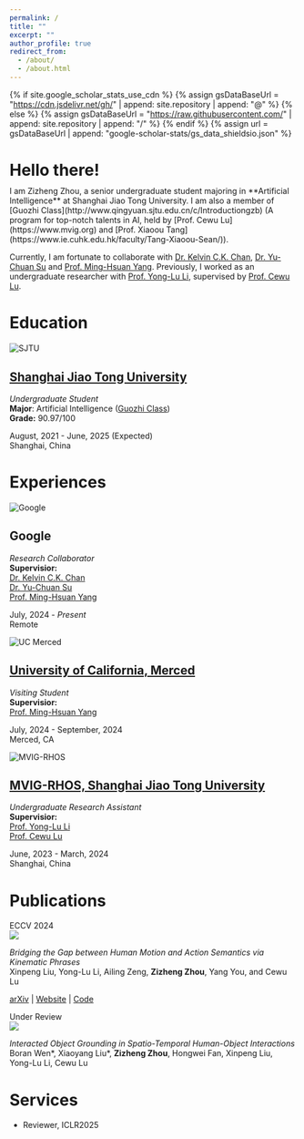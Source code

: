 ```yaml
---
permalink: /
title: ""
excerpt: ""
author_profile: true
redirect_from: 
  - /about/
  - /about.html
---
```


{% if site.google_scholar_stats_use_cdn %}
{% assign gsDataBaseUrl = "https://cdn.jsdelivr.net/gh/" | append: site.repository | append: "@" %}
{% else %}
{% assign gsDataBaseUrl = "https://raw.githubusercontent.com/" | append: site.repository | append: "/" %}
{% endif %}
{% assign url = gsDataBaseUrl | append: "google-scholar-stats/gs_data_shieldsio.json" %}

<span class='anchor' id='about-me'></span>
<h1 style="border-bottom: 0; margin-bottom: 0; padding-bottom: 0.4em"> Hello there!</h1>
I am Zizheng Zhou, a senior undergraduate student majoring in **Artificial Intelligence** at Shanghai Jiao Tong University. I am also a member of [Guozhi Class](http://www.qingyuan.sjtu.edu.cn/c/Introductiongzb) (A program for top-notch talents in AI, held by [Prof. Cewu Lu](https://www.mvig.org) and [Prof. Xiaoou Tang](https://www.ie.cuhk.edu.hk/faculty/Tang-Xiaoou-Sean/)).

Currently, I am fortunate to collaborate with [Dr. Kelvin C.K. Chan](https://ckkelvinchan.github.io), [Dr. Yu-Chuan Su](https://sammy-su.github.io) and [Prof. Ming-Hsuan Yang](https://faculty.ucmerced.edu/mhyang/). Previously, I worked as an undergraduate researcher with [Prof. Yong-Lu Li](https://dirtyharrylyl.github.io), supervised by [Prof. Cewu Lu](https://mvig-rhos.com).

<span class='anchor' id='Education'></span>
# Education

<div class='logo-box'>
  <div class='logo-box-image'>
    <div>
      <img src='images/sjtu.png' alt="SJTU">
    </div>
  </div>
  <div class='logo-box-text' markdown="0">

  <h2><a href="https://en.sjtu.edu.cn">
  Shanghai Jiao Tong University
  </a></h2>
  <p>
    <i>Undergraduate Student</i>
    <br>
    <b>Major</b>: Artificial Intelligence (<a href="http://www.qingyuan.sjtu.edu.cn/c/Introductiongzb">Guozhi Class</a>)
    <br>
    <b>Grade:</b> 90.97/100
  </p>
  
  <p>
    August, 2021 - June, 2025 (Expected)
    <br>Shanghai, China
  </p>
  </div>
</div>

<!-- <div class='logo-box'>
  <div class='logo-box-image'>
    <div>
      <img src='images/sy.png' alt="Shiyan">
    </div>
  </div>
  <div class='logo-box-text' markdown="1">

  **2018.09 - 2021.06**

  [Shandong Experimental High School](http://sdshiyan.jinan.cn/col/col5154/index.html)

  </div>
</div> -->

<span class='anchor' id='Experiences'></span>
# Experiences

<!-- GOOGLE -->
<div class='logo-box'>
  <div class='logo-box-image'>
    <div>
      <img src='images/google.png' alt="Google">
    </div>
  </div>
  <div class='logo-box-text' markdown="0">

  <h2>Google</h2>
  <p>
    <i>Research Collaborator</i>
    <br>
    <b>Supervisior: </b>
    <br>
    <a href="https://ckkelvinchan.github.io">Dr. Kelvin C.K. Chan</a>
    <br>
    <a href="https://sammy-su.github.io">Dr. Yu-Chuan Su</a>
    <br>
    <a href="https://faculty.ucmerced.edu/mhyang/">Prof. Ming-Hsuan Yang</a>
  </p>
  <p>
    July, 2024 - <i>Present</i>
    <br>Remote
  </p>


  </div>
</div>

<!-- UCMERCED -->
<div class='logo-box'>
  <div class='logo-box-image'>
    <div>
      <img src='images/ucm.jpeg' alt="UC Merced">
    </div>
  </div>
  <div class='logo-box-text' markdown="0">

 
  <h2><a href="https://www.ucmerced.edu">University of California, Merced</a></h2>
  <p>
    <i>Visiting Student</i>
    <br>
    <b>Supervisior: </b>
    <br>
    <a href="https://faculty.ucmerced.edu/mhyang/">Prof. Ming-Hsuan Yang</a>
  </p>
  <p>
    July, 2024 - September, 2024
    <br>Merced, CA
  </p>

  </div>
</div>


<!-- SJTU -->
<div class='logo-box'>
  <div class='logo-box-image'>
    <div>
      <img src='images/sjtu.png' alt="MVIG-RHOS">
    </div>
  </div>
  <div class='logo-box-text' markdown="0">


  <h2><a href="https://mvig-rhos.com">
  MVIG-RHOS, Shanghai Jiao Tong University
  </a></h2>
  <p>
    <i>Undergraduate Research Assistant</i>
    <br>
    <b>Supervisior: </b>
    <br>
    <a href="https://dirtyharrylyl.github.io">Prof. Yong-Lu Li</a>
    <br>
    <a href="https://www.mvig.org">Prof. Cewu Lu</a>
  </p>
  
  <p>
    June, 2023 - March, 2024
    <br>Shanghai, China
  </p>
  

  </div>
</div>

<span class='anchor' id='Publications'></span>
# Publications


<div class='paper-box'>
  <div class='paper-box-image'>
    <div>
      <div class='badge'>
      ECCV 2024
      </div>
      <img src='images/kp.png'>
    </div>
  </div>
  <div class='paper-box-text'>
  <p>
    <i>Bridging the Gap between Human Motion and Action Semantics via Kinematic Phrases</i>
    <br>
    Xinpeng Liu, Yong-Lu Li, Ailing Zeng, <b>Zizheng Zhou</b>, Yang You, and Cewu Lu
  </p>
  <p>
    <a href="https://arxiv.org/abs/2310.04189">arXiv</a> | <a href="https://foruck.github.io/KP/">Website</a> | <a href="https://github.com/Foruck/Kinematic-Phrases">Code</a>
  </p>
  </div>
</div>

<div class='paper-box'>
  <div class='paper-box-image'>
    <div>
      <div class='badge'>
      Under Review
      </div>
      <img src='images/gio.png'>
    </div>
  </div>
  <div class='paper-box-text'>
  <p>
    <i>Interacted Object Grounding in Spatio-Temporal Human-Object Interactions</i>
    <br>
    Boran Wen*, Xiaoyang Liu*, <b>Zizheng Zhou</b>, Hongwei Fan, Xinpeng Liu, Yong-Lu Li, Cewu Lu
  </p>
  </div>
</div>

<span class='anchor' id='Services'></span>
# Services
- Reviewer, ICLR2025